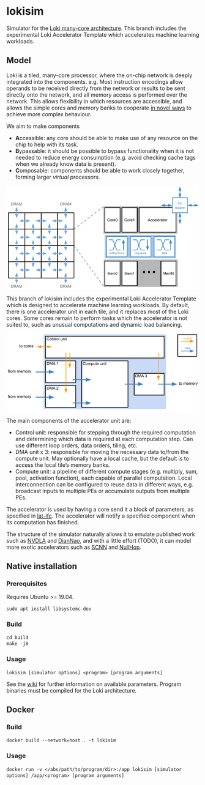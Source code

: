 # lokisim
Simulator for the [Loki many-core architecture](https://link.springer.com/article/10.1007/s11265-014-0944-6). This branch includes the experimental Loki Accelerator Template which accelerates machine learning workloads.

## Model
Loki is a tiled, many-core processor, where the on-chip network is deeply integrated into the components. e.g. Most instruction encodings allow operands to be received directly from the network or results to be sent directly onto the network, and all memory access is performed over the network. This allows flexibility in which resources are accessible, and allows the simple cores and memory banks to cooperate [in novel ways](https://www.cl.cam.ac.uk/~db434/publications/hip3es16.pdf) to achieve more complex behaviour.

We aim to make components
* **A**ccessible: any core should be able to make use of any resource on the chip to help with its task.
* **B**ypassable: it should be possible to bypass functionality when it is not needed to reduce energy consumption (e.g. avoid checking cache tags when we already know data is present).
* **C**omposable: components should be able to work closely together, forming larger *virtual processors*.

![](img/chip-and-tile.png)

This branch of lokisim includes the experimental Loki Accelerator Template which is designed to accelerate machine learning workloads. By default, there is one accelerator unit in each tile, and it replaces most of the Loki cores. Some cores remain to perform tasks which the accelerator is not suited to, such as unusual computations and dynamic load balancing.

![](img/accelerator.png)

The main components of the accelerator unit are:
* Control unit: responsible for stepping through the required computation and determining which data is required at each computation step. Can use different loop orders, data orders, tiling, etc.
* DMA unit x 3: responsible for moving the necessary data to/from the compute unit. May optionally have a local cache, but the default is to access the local tile’s memory banks.
* Compute unit: a pipeline of different compute stages (e.g. multiply, sum, pool, activation function), each capable of parallel computation. Local interconnection can be configured to reuse data in different ways, e.g. broadcast inputs to multiple PEs or accumulate outputs from multiple PEs.

The accelerator is used by having a core send it a block of parameters, as specified in [lat-ifc](https://github.com/ucam-comparch-loki/lat-ifc). The accelerator will notify a specified component when its computation has finished.

The structure of the simulator naturally allows it to emulate published work such as [NVDLA](http://nvdla.org/primer.html) and [DianNao](http://doi.acm.org/10.1145/2541940.2541967), and with a little effort (TODO), it can model more exotic accelerators such as [SCNN](http://doi.acm.org/10.1145/3079856.3080254) and [NullHop](https://ieeexplore.ieee.org/abstract/document/8421093).


## Native installation
### Prerequisites
Requires Ubuntu >= 19.04.

```
sudo apt install libsystemc-dev
```

### Build
```
cd build
make -j8
```

### Usage
```
lokisim [simulator options] <program> [program arguments]
```

See the [wiki](https://github.com/ucam-comparch-loki/lokisim/wiki) for further information on available parameters. Program binaries must be compiled for the Loki architecture.

## Docker
### Build
```
docker build --network=host . -t lokisim
```

### Usage
```
docker run -v </abs/path/to/program/dir>:/app lokisim [simulator options] /app/<program> [program arguments]
```